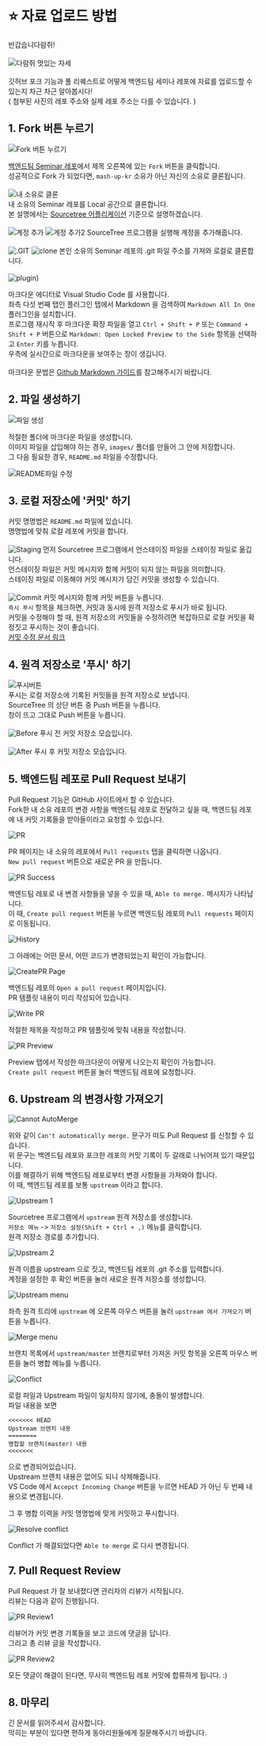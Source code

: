 # ⭐️ 자료 업로드 방법

반갑습니다람쥐!  
<br>
![다람쥐 멋있는 자세](./images/다람쥐%20멋있는%20자세.JPG)  
<br>
깃허브 포크 기능과 풀 리퀘스트로 어떻게 백엔드팀 세미나 레포에 자료를 업로드할 수 있는지 차근 차근 알아봅시다!  
( 첨부된 사진의 레포 주소와 실제 레포 주소는 다를 수 있습니다. )  

## 1. Fork 버튼 누르기
![Fork 버튼 누르기](./images/1.%20ForkButton.PNG)

[백엔드팀 Seminar 레포](https://github.com/mash-up-kr/Backend_Seminar)에서 제목 오른쪽에 있는 `Fork` 버튼을 클릭합니다.  
성공적으로 Fork 가 되었다면, `mash-up-kr` 소유가 아닌 자신의 소유로 클론됩니다.  
<br>
![내 소유로 클론](./images/2.%20MyRepo.PNG)  
내 소유의 Seminar 레포를 Local 공간으로 클론합니다.  
본 설명에서는 [Sourcetree 어플리케이션](https://www.sourcetreeapp.com/) 기준으로 설명하겠습니다.  
<br>
![계정 추가](./images/6.%20SourceTree%20Account.PNG)
![계정 추가2](./images/7.%20SourceTree%20Account%20Add.PNG)
SourceTree 프로그램을 실행해 계정을 추가해줍니다.  
<br>
![.GIT](./images/8.%20Github%20clone%20https.PNG)
![clone](./images/9.%20SourceTree%20Clone.PNG)
본인 소유의 Seminar 레포의 .git 파일 주소를 가져와 로컬로 클론합니다.  
<br>
![plugin](./images/10.%20VSCode%20Markdown.PNG))

마크다운 에디터로 Visual Studio Code 를 사용합니다.  
좌측 다섯 번째 탭인 플러그인 탭에서 Markdown 을 검색하여 `Markdown All In One` 플러그인을 설치합니다.  
프로그램 재시작 후 마크다운 확장 파일을 열고 `Ctrl + Shift + P` 또는 `Command + Shift + P` 버튼으로 `Markdown: Open Locked Preview to the Side` 항목을 선택하고 `Enter` 키를 누릅니다.  
우측에 실시간으로 마크다운을 보여주는 창이 생깁니다.  
<br>
마크다운 문법은 [Github Markdown 가이드](https://guides.github.com/features/mastering-markdown/)를 참고해주시기 바랍니다.

## 2. 파일 생성하기
![파일 생성](./images/3.%20MyFolder.PNG)

적절한 폴더에 마크다운 파일을 생성합니다.  
이미지 파일을 삽입해야 하는 경우, `images/` 폴더를 만들어 그 안에 저장합니다.  
그 다음 필요한 경우, `README.md` 파일을 수정합니다.

![README파일 수정](./images/4.%20README.PNG)

## 3. 로컬 저장소에 '커밋' 하기

커밋 명명법은 `README.md` 파일에 있습니다.  
명명법에 맞춰 로컬 레포에 커밋을 합니다.  
<br>
![Staging](./images/5.%20SourceTree1.PNG)
먼저 Sourcetree 프로그램에서 언스테이징 파일을 스테이징 파일로 옮깁니다.  
언스테이징 파일은 커밋 메시지와 함께 커밋이 되지 않는 파일을 의미합니다.  
스테이징 파일로 이동해야 커밋 메시지가 담긴 커밋을 생성할 수 있습니다.  
<br>
![Commit](./images/11.%20Commit.PNG)
커밋 메시지와 함께 커밋 버튼을 누릅니다.  
`즉시 푸시` 항목을 체크하면, 커밋과 동시에 원격 저장소로 푸시가 바로 됩니다.  
커밋을 수정해야 할 때, 원격 저장소의 커밋들을 수정하려면 복잡하므로 로컬 커밋을 확정짓고 푸시하는 것이 좋습니다.  
[커밋 수정 문서 링크](https://github.com/HomoEfficio/dev-tips/blob/master/Git%20%EA%B3%BC%EA%B1%B0%EC%9D%98%20%ED%8A%B9%EC%A0%95%20%EC%BB%A4%EB%B0%8B%20%EC%88%98%EC%A0%95%ED%95%98%EA%B8%B0.md)  

## 4. 원격 저장소로 '푸시' 하기

![푸시버튼](./images/12.%20Push%20Button.PNG)  
푸시는 로컬 저장소에 기록된 커밋들을 원격 저장소로 보냅니다.  
SourceTree 의 상단 버튼 중 Push 버튼을 누릅니다.  
창이 뜨고 그대로 Push 버튼을 누릅니다.  
<br>
![Before](./images/13.%20Before%20Push.PNG)
푸시 전 커밋 저장소 모습입니다.  
<br>
![After](./images/14.%20After%20Push.PNG)
푸시 후 커밋 저장소 모습입니다.

## 5. 백엔드팀 레포로 Pull Request 보내기

Pull Request 기능은 GitHub 사이트에서 할 수 있습니다.  
Fork한 내 소유 레포의 변경 사항을 백엔드팀 레포로 전달하고 싶을 때, 백엔드팀 레포에 내 커밋 기록들을 받아들이라고 요청할 수 있습니다.

![PR](./images/15.%20PR.PNG)

PR 페이지는 내 소유의 레포에서 `Pull requests` 탭을 클릭하면 나옵니다.  
`New pull request` 버튼으로 새로운 PR 을 만듭니다.

![PR Success](./images/16.%20PR%20Success.PNG)

백엔드팀 레포로 내 변경 사항들을 넣을 수 있을 때, `Able to merge.` 메시지가 나타납니다.  
이 때, `Create pull request` 버튼을 누르면 백엔드팀 레포의 `Pull requests` 페이지로 이동됩니다.

![History](./images/17.%20History.PNG)

그 아래에는 어떤 문서, 어떤 코드가 변경되었는지 확인이 가능합니다.

![CreatePR Page](./images/18.%20Goto%20CreatePR.PNG)  

백엔드팀 레포의 `Open a pull request` 페이지입니다.  
PR 템플릿 내용이 미리 작성되어 있습니다.

![Write PR](./images/19.%20Write%20PR.PNG)

적절한 제목을 작성하고 PR 템플릿에 맞춰 내용을 작성합니다.

![PR Preview](./images/20.%20PR%20Preview.PNG)

Preview 탭에서 작성한 마크다운이 어떻게 나오는지 확인이 가능합니다.  
`Create pull request` 버튼을 눌러 백엔드팀 레포에 요청합니다.

## 6. Upstream 의 변경사항 가져오기

![Cannot AutoMerge](./images/21.%20Cannot%20AutoMerge.PNG)

위와 같이 `Can't automatically merge.` 문구가 떠도 Pull Request 를 신청할 수 있습니다.  
위 문구는 백엔드팀 레포와 포크한 레포의 커밋 기록이 두 갈래로 나뉘어져 있기 때문입니다.  
이를 해결하기 위해 백엔드팀 레포로부터 변경 사항들을 가져와야 합니다.  
이 때, 백엔드팀 레포를 보통 `upstream` 이라고 합니다.  

![Upstream 1](./images/22.%20Upstream1.PNG)

Sourcetree 프로그램에서 `upstream` 원격 저장소를 생성합니다.  
`저장소 메뉴` -> `저장소 설정(Shift + Ctrl + ,)` 메뉴를 클릭합니다.  
원격 저장소 경로를 추가합니다.  

![Upstream 2](./images/23.%20Upstream2.PNG)

원격 이름을 upstream 으로 짓고, 백엔드팀 레포의 .git 주소를 입력합니다.  
계정을 설정한 후 확인 버튼을 눌러 새로운 원격 저장소를 생성합니다.

![Upstream menu](./images/24.%20Upstream%20menu.PNG)

좌측 원격 트리에 `upstream` 에 오른쪽 마우스 버튼을 눌러 `upstream 에서 가져오기` 버튼을 누릅니다.

![Merge menu](./images/25.%20Merge%20menu.PNG)

브랜치 목록에서 `upstream/master` 브랜치로부터 가져온 커밋 항목을 오른쪽 마우스 버튼을 눌러 병합 메뉴를 누릅니다.  

![Conflict](./images/26.%20Conflict.PNG)

로컬 파일과 Upstream 파일이 일치하지 않기에, 충돌이 발생합니다.  
파일 내용을 보면

```
<<<<<<< HEAD
Upstream 브랜치 내용
========
병합할 브랜치(master) 내용
<<<<<<<
```

으로 변경되어있습니다.  
Upstream 브랜치 내용은 없어도 되니 삭제해줍니다.  
VS Code 에서 `Accepct Incoming Change` 버튼을 누르면 HEAD 가 아닌 두 번째 내용으로 변경됩니다.  

그 후 병합 이력을 커밋 명명법에 맞게 커밋하고 푸시합니다.

![Resolve conflict](./images/27.%20Resolve%20conflict.PNG)

Conflict 가 해결되었다면 `Able to merge` 로 다시 변경됩니다.

## 7. Pull Request Review

Pull Request 가 잘 보내졌다면 관리자의 리뷰가 시작됩니다.  
리뷰는 다음과 같이 진행됩니다.  

![PR Review1](./images/28.%20PR%20Review1.PNG)

리뷰어가 커밋 변경 기록들을 보고 코드에 댓글을 답니다.  
그리고 총 리뷰 글을 작성합니다.  

![PR Review2](./images/29.%20PR%20Review2.PNG)

모든 댓글이 해결이 된다면, 무사히 백엔드팀 레포 커밋에 합류하게 됩니다. :)

## 8. 마무리

긴 문서를 읽어주셔서 감사합니다.  
막히는 부분이 있다면 편하게 동아리원들에게 질문해주시기 바랍니다.